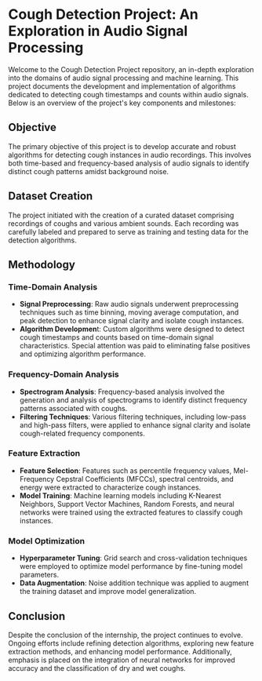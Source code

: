 # Cough Detection Project: An Exploration in Audio Signal Processing
Welcome to the Cough Detection Project repository, an in-depth exploration into the domains of audio signal processing and machine learning. This project documents the development and implementation of algorithms dedicated to detecting cough timestamps and counts within audio signals. Below is an overview of the project's key components and milestones:

## Objective
The primary objective of this project is to develop accurate and robust algorithms for detecting cough instances in audio recordings. This involves both time-based and frequency-based analysis of audio signals to identify distinct cough patterns amidst background noise.

## Dataset Creation
The project initiated with the creation of a curated dataset comprising recordings of coughs and various ambient sounds. Each recording was carefully labeled and prepared to serve as training and testing data for the detection algorithms.

## Methodology
### Time-Domain Analysis
- **Signal Preprocessing**: Raw audio signals underwent preprocessing techniques such as time binning, moving average computation, and peak detection to enhance signal clarity and isolate cough instances.
- **Algorithm Developmen**t: Custom algorithms were designed to detect cough timestamps and counts based on time-domain signal characteristics. Special attention was paid to eliminating false positives and optimizing algorithm performance.

### Frequency-Domain Analysis
- **Spectrogram Analysis**: Frequency-based analysis involved the generation and analysis of spectrograms to identify distinct frequency patterns associated with coughs.
- **Filtering Techniques**: Various filtering techniques, including low-pass and high-pass filters, were applied to enhance signal clarity and isolate cough-related frequency components.

### Feature Extraction
- **Feature Selection**: Features such as percentile frequency values, Mel-Frequency Cepstral Coefficients (MFCCs), spectral centroids, and energy were extracted to characterize cough instances.
- **Model Training**: Machine learning models including K-Nearest Neighbors, Support Vector Machines, Random Forests, and neural networks were trained using the extracted features to classify cough instances.

### Model Optimization
- **Hyperparameter Tuning**: Grid search and cross-validation techniques were employed to optimize model performance by fine-tuning model parameters.
- **Data Augmentation**: Noise addition technique was applied to augment the training dataset and improve model generalization.

## Conclusion
Despite the conclusion of the internship, the project continues to evolve. Ongoing efforts include refining detection algorithms, exploring new feature extraction methods, and enhancing model performance. Additionally, emphasis is placed on the integration of neural networks for improved accuracy and the classification of dry and wet coughs. 
